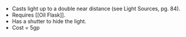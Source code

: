 - Casts light up to a double near distance (see Light Sources, pg. 84). 
- Requires [[Oil Flask]]. 
- Has a shutter to hide the light.
- Cost = 5gp